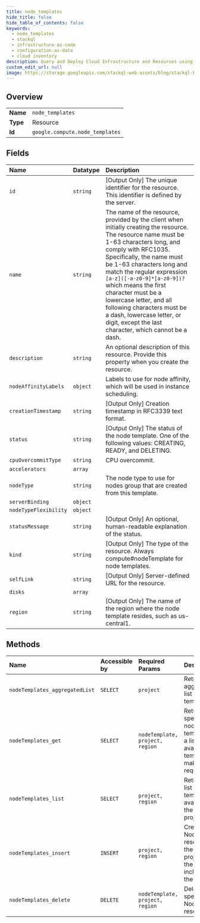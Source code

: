 ```yaml
---
title: node_templates
hide_title: false
hide_table_of_contents: false
keywords:
  - node_templates
  - stackql
  - infrastructure-as-code
  - configuration-as-data
  - cloud inventory
description: Query and Deploy Cloud Infrastructure and Resources using SQL
custom_edit_url: null
image: https://storage.googleapis.com/stackql-web-assets/blog/stackql-blog-post-featured-image.png
---
```

  
    

## Overview
<table><tbody>
<tr><td><b>Name</b></td><td><code>node_templates</code></td></tr>
<tr><td><b>Type</b></td><td>Resource</td></tr>
<tr><td><b>Id</b></td><td><code>google.compute.node_templates</code></td></tr>
</tbody></table>

## Fields
| Name | Datatype | Description |
|:-----|:---------|:------------|
| `id` | `string` | [Output Only] The unique identifier for the resource. This identifier is defined by the server. |
| `name` | `string` | The name of the resource, provided by the client when initially creating the resource. The resource name must be 1-63 characters long, and comply with RFC1035. Specifically, the name must be 1-63 characters long and match the regular expression `[a-z]([-a-z0-9]*[a-z0-9])?` which means the first character must be a lowercase letter, and all following characters must be a dash, lowercase letter, or digit, except the last character, which cannot be a dash. |
| `description` | `string` | An optional description of this resource. Provide this property when you create the resource. |
| `nodeAffinityLabels` | `object` | Labels to use for node affinity, which will be used in instance scheduling. |
| `creationTimestamp` | `string` | [Output Only] Creation timestamp in RFC3339 text format. |
| `status` | `string` | [Output Only] The status of the node template. One of the following values: CREATING, READY, and DELETING. |
| `cpuOvercommitType` | `string` | CPU overcommit. |
| `accelerators` | `array` |  |
| `nodeType` | `string` | The node type to use for nodes group that are created from this template. |
| `serverBinding` | `object` |  |
| `nodeTypeFlexibility` | `object` |  |
| `statusMessage` | `string` | [Output Only] An optional, human-readable explanation of the status. |
| `kind` | `string` | [Output Only] The type of the resource. Always compute#nodeTemplate for node templates. |
| `selfLink` | `string` | [Output Only] Server-defined URL for the resource. |
| `disks` | `array` |  |
| `region` | `string` | [Output Only] The name of the region where the node template resides, such as us-central1. |
## Methods
| Name | Accessible by | Required Params | Description |
|:-----|:--------------|:----------------|:------------|
| `nodeTemplates_aggregatedList` | `SELECT` | `project` | Retrieves an aggregated list of node templates. |
| `nodeTemplates_get` | `SELECT` | `nodeTemplate, project, region` | Returns the specified node template. Gets a list of available node templates by making a list() request. |
| `nodeTemplates_list` | `SELECT` | `project, region` | Retrieves a list of node templates available to the specified project. |
| `nodeTemplates_insert` | `INSERT` | `project, region` | Creates a NodeTemplate resource in the specified project using the data included in the request. |
| `nodeTemplates_delete` | `DELETE` | `nodeTemplate, project, region` | Deletes the specified NodeTemplate resource. |

